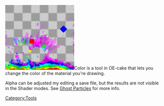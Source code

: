 <img src="/images/Colored%20elements.png" title="Colored rigid and water." width="220" alt="Colored rigid and water." />Color is a tool in OE-cake that lets you change the color of the material you're drawing.  

Alpha can be adjusted my editing a save file, but the results are not visible in the Shader modes. See [Ghost Particles](/Ghost%20Particles.md "Ghost Particles") for more info.  

[Category:Tools](/Category_Tools.md "Category:Tools")
